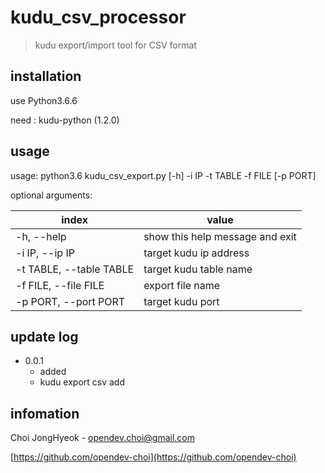 # kudu_csv_processor
> kudu export/import tool for CSV format

## installation
use Python3.6.6

need : kudu-python (1.2.0)


## usage

usage: python3.6 kudu_csv_export.py [-h] -i IP -t TABLE -f FILE [-p PORT]

optional arguments:

| index             | value                         |
|-------------------|-------------------------------|
|-h, --help         |show this help message and exit|
|-i IP, --ip IP     |target kudu ip address         |
|-t TABLE, --table TABLE  |target kudu table name   | 
|-f FILE, --file FILE     |export file name         |
|-p PORT, --port PORT     |target kudu port         |
              
## update log

* 0.0.1
    * added
    * kudu export csv add

## infomation
Choi JongHyeok - opendev.choi@gmail.com

[https://github.com/opendev-choi](https://github.com/opendev-choi)
